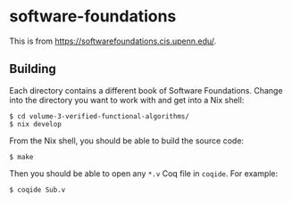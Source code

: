 # software-foundations

This is from <https://softwarefoundations.cis.upenn.edu/>.

## Building

Each directory contains a different book of Software Foundations.  Change into
the directory you want to work with and get into a Nix shell:

```console
$ cd volume-3-verified-functional-algorithms/
$ nix develop
```

From the Nix shell, you should be able to build the source code:

```console
$ make
```

Then you should be able to open any `*.v` Coq file in `coqide`.  For example:

```console
$ coqide Sub.v
```
